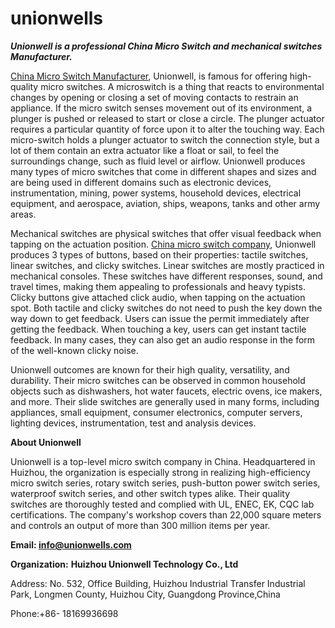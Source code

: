 # unionwells

**_Unionwell is a professional China Micro Switch and mechanical switches Manufacturer._**

[China Micro Switch Manufacturer](https://www.unionwells.com/), Unionwell, is famous for offering high-quality micro switches. A microswitch is a thing that reacts to environmental changes by opening or closing a set of moving contacts to restrain an appliance. If the micro switch senses movement out of its environment, a plunger is pushed or released to start or close a circle. The plunger actuator requires a particular quantity of force upon it to alter the touching way. Each micro-switch holds a plunger actuator to switch the connection style, but a lot of them contain an extra actuator like a float or sail, to feel the surroundings change, such as fluid level or airflow. Unionwell produces many types of micro switches that come in different shapes and sizes and are being used in different domains such as electronic devices, instrumentation, mining, power systems, household devices, electrical equipment, and aerospace, aviation, ships, weapons, tanks and other army areas.

Mechanical switches are physical switches that offer visual feedback when tapping on the actuation position. [China micro switch company](https://www.unionwells.com/aboutus.html), Unionwell produces 3 types of buttons, based on their properties: tactile switches, linear switches, and clicky switches. Linear switches are mostly practiced in mechanical consoles. These switches have different responses, sound, and travel times, making them appealing to professionals and heavy typists. Clicky buttons give attached click audio, when tapping on the actuation spot. Both tactile and clicky switches do not need to push the key down the way down to get feedback. Users can issue the permit immediately after getting the feedback. When touching a key, users can get instant tactile feedback. In many cases, they can also get an audio response in the form of the well-known clicky noise.

Unionwell outcomes are known for their high quality, versatility, and durability. Their micro switches can be observed in common household objects such as dishwashers, hot water faucets, electric ovens, ice makers, and more. Their slide switches are generally used in many forms, including appliances, small equipment, consumer electronics, computer servers, lighting devices, instrumentation, test and analysis devices.

**About Unionwell**

Unionwell is a top-level micro switch company in China. Headquartered in Huizhou, the organization is especially strong in realizing high-efficiency micro switch series, rotary switch series, push-button power switch series, waterproof switch series, and other switch types alike. Their quality switches are thoroughly tested and complied with UL, ENEC, EK, CQC lab certifications. The company's workshop covers than 22,000 square meters and controls an output of more than 300 million items per year.

**Email: info@unionwells.com**

**Organization:** **Huizhou Unionwell Technology Co., Ltd**

Address: No. 532, Office Building, Huizhou Industrial Transfer Industrial Park, Longmen County, Huizhou City, Guangdong Province,China

Phone:+86- 18169936698
